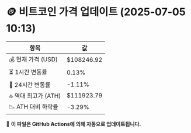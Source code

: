 # 🪙 비트코인 가격 업데이트 (2025-07-05 10:13)

| 항목                | 값 |
|--------------------|----------------|
| 💰 현재 가격 (USD) | $108246.92 |
| ⏳ 1시간 변동률    | 0.13% |
| 📆 24시간 변동률   | -1.11% |
| 🔝 역대 최고가 (ATH) | $111923.79 |
| 📉 ATH 대비 하락률 | -3.29% |

🔄 **이 파일은 GitHub Actions에 의해 자동으로 업데이트됩니다.**
